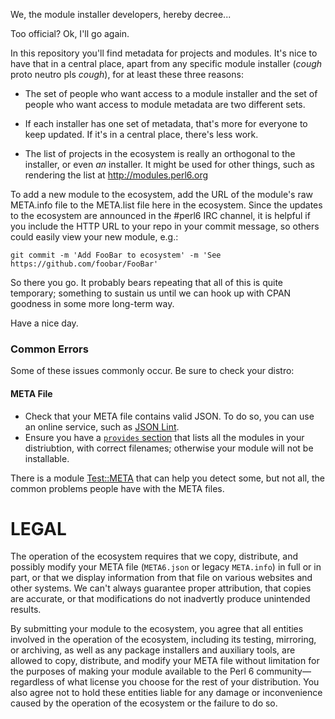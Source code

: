 We, the module installer developers, hereby decree...

Too official? Ok, I'll go again.

In this repository you'll find metadata for projects and modules. It's nice
to have that in a central place, apart from any specific module installer
(*cough* proto neutro pls *cough*), for at least these three reasons:

* The set of people who want access to a module installer and the set of
  people who want access to module metadata are two different sets.

* If each installer has one set of metadata, that's more for everyone to
  keep updated. If it's in a central place, there's less work.

* The list of projects in the ecosystem is really an orthogonal to the
  installer, or even *an* installer. It might be used for other things,
  such as rendering the list at http://modules.perl6.org

To add a new module to the ecosystem, add the URL of the module's raw META.info
file to the META.list file here in the ecosystem. Since the updates to
the ecosystem are announced in the #perl6 IRC channel, it is helpful
if you include the HTTP URL to your repo in your commit message, so others
could easily view your new module, e.g.:

    git commit -m 'Add FooBar to ecosystem' -m 'See https://github.com/foobar/FooBar'

So there you go. It probably bears repeating that all of this is quite
temporary; something to sustain us until we can hook up with CPAN goodness
in some more long-term way.

Have a nice day.

### Common Errors

Some of these issues commonly occur. Be sure to check your distro:

#### META File

* Check that your META file contains valid JSON. To do so, you can use an online service,
such as [JSON Lint](http://jsonlint.com/).
* Ensure you have a [`provides` section](http://design.perl6.org/S22.html#provides)
that lists all the modules in your distriubtion, with correct filenames;
otherwise your module will not be installable.

There is a module [Test::META](https://github.com/jonathanstowe/Test-META) that can
help you detect some, but not all, the common problems people have with the META files.

# LEGAL

The operation of the ecosystem requires that we copy, distribute, and possibly modify your META file (`META6.json`
or legacy `META.info`) in full or in part, or that we display information from that file on various websites
and other systems. We can't always guarantee proper attribution, that copies are accurate, or that modifications
do not inadvertly produce unintended results.

By submitting your module to the ecosystem, you agree that all entities involved in the operation of the ecosystem,
including its testing, mirroring, or archiving, as well as any package installers and auxiliary tools,
are allowed to copy, distribute, and modify your META file without limitation for the
purposes of making your module available to the Perl 6 community—regardless of what license you choose for the
rest of your distribution. You also agree not to hold these entities liable for any damage or inconvenience caused
by the operation of the ecosystem or the failure to do so.

